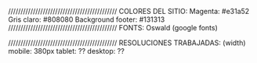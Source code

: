
////////////////////////////////////////////
COLORES DEL SITIO:
Magenta: #e31a52
Gris claro: #808080
Background footer: #131313
////////////////////////////////////////////
FONTS:
Oswald (google fonts)

////////////////////////////////////////////
RESOLUCIONES TRABAJADAS: (width)
mobile: 380px
tablet: ??
desktop: ??
